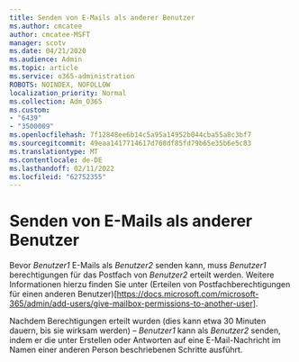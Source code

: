 ```yaml
---
title: Senden von E-Mails als anderer Benutzer
ms.author: cmcatee
author: cmcatee-MSFT
manager: scotv
ms.date: 04/21/2020
ms.audience: Admin
ms.topic: article
ms.service: o365-administration
ROBOTS: NOINDEX, NOFOLLOW
localization_priority: Normal
ms.collection: Adm_O365
ms.custom:
- "6439"
- "3500009"
ms.openlocfilehash: 7f12848ee6b14c5a95a14952b044cba55a8c3bf7
ms.sourcegitcommit: 49eaa1417714617d768df85fd79b65e35b6e5c83
ms.translationtype: MT
ms.contentlocale: de-DE
ms.lasthandoff: 02/11/2022
ms.locfileid: "62752355"
---
```

# <a name="sending-mail-as-another-user"></a>Senden von E-Mails als anderer Benutzer

Bevor *Benutzer1* E-Mails als *Benutzer2* senden kann, muss *Benutzer1* berechtigungen für das Postfach von *Benutzer2* erteilt werden. Weitere Informationen hierzu finden Sie unter (Erteilen von Postfachberechtigungen für einen anderen Benutzer)[https://docs.microsoft.com/microsoft-365/admin/add-users/give-mailbox-permissions-to-another-user].

Nachdem Berechtigungen erteilt wurden (dies kann etwa 30 Minuten dauern, bis sie wirksam werden) – *Benutzer1* kann als *Benutzer2* senden, indem er die unter Erstellen oder Antworten auf eine E-Mail-Nachricht im Namen einer anderen Person beschriebenen Schritte ausführt.
